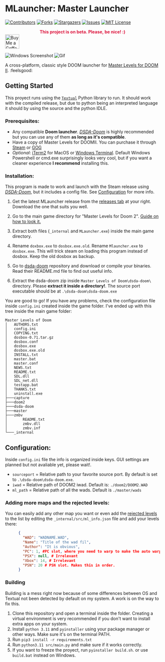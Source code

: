 # MLauncher: Master Launcher
[![Contributors][contributors-shield]][contributors-url]
[![Forks][forks-shield]][forks-url]
[![Stargazers][stars-shield]][stars-url]
[![Issues][issues-shield]][issues-url]
[![MIT License][license-shield]][license-url]

<div style="text-align:center">
<b style="color:crimson;">This project is on beta. Please, be nice! :)</b>
</div>
<a href='https://ko-fi.com/drhyperion451' target='_blank'><img height='35' style='border:0px;height:46px;' src='https://az743702.vo.msecnd.net/cdn/kofi5.png?v=0' border='0' alt='Buy Me a Coffee at ko-fi.com' /></a>

![Windows Screenshot](https://github.com/drHyperion451/mlauncher-cli/blob/master/assets/screenshot1.png?raw=true)
![Gif](https://github.com/drHyperion451/mlauncher-cli/blob/master/assets/screen.gif?raw=true)


A cross-platform, classic style DOOM launcher for [Master Levels for DOOM II](https://store.steampowered.com/app/9160/Master_Levels_for_Doom_II/).
:feelsgood:
## Getting Started
This proyect runs using the [`Textual`](https://textual.textualize.io) Python library to run. It should work with the compiled release, but due to python being an interpreted language it should by using the source and the python IDLE.
### Prerequisites:
- Any compatible **Doom launcher**. [*DSDA-Doom*](https://github.com/kraflab/dsda-doom) is highly recommended but you can use any of them **as long as it's compatible**.
- Have a copy of Master Levels for DOOMII. You can purchase it through [Steam](https://login.steampowered.com/jwt/refresh?redir=https://store.steampowered.com/app/9160/Master_Levels_for_Doom_II/) or [GOG](https://www.gog.com/game/doom_ii)
- *Optional*: [iTerm2](https://iterm2.com/) for MacOS or [Windows Terminal](https://www.microsoft.com/store/productId/9N0DX20HK701?ocid=pdpshare). Default Windows Powershell or cmd.exe surprisingly looks very cool, but if you want a cleaner experience **I recommend** installing this.

### Installation:
This program is made to work and launch with the Steam release using [*DSDA-Doom*](https://github.com/kraflab/dsda-doom), but it includes a config file. See [Configuration](#configuration) for more info.

1. Get the latest MLauncher release from the [releases tab](https://github.com/drHyperion451/mlauncher-cli/releases/latest) at your right. Download the one that suits you well.

2. Go to the main game directory for "Master Levels for Doom 2". [Guide on how to look it.](https://jstationx.com/how-to-get-into-game-files-on-steam/)

3. Extract both files (`_internal` and `MLauncher.exe`) inside the main game directory.

4. Rename `doxbox.exe` to `dosbox.exe.old`. Rename `Mlauncher.exe` to `dosbox.exe`. This will trick steam on loading this program instead of dosbox. Keep the old dosbox as backup.

5. Go to [dsda-doom](https://github.com/kraflab/dsda-doom) repository and download or compile your binaries. Read their README.md file to find out useful info.

6. Extract the dsda-doom zip inside `Master Levels of Doom\dsda-doom\` directory. Please **extract it inside a directory!**. The source port executable should be at `.\dsda-doom\dsda-doom.exe`

You are good to go! If you have any problems, check the configuration file inside `config.ini` created inside the game folder. I've ended up with this tree inside the main game folder:

```
Master Levels of Doom
│   AUTHORS.txt
│   config.ini
│   COPYING.txt
│   dosbox-0.71.tar.gz
│   dosbox.conf
│   dosbox.exe
│   dosbox.exe.old
│   INSTALL.txt
│   master.bat
│   master.conf
│   NEWS.txt
│   README.txt
│   SDL.dll
│   SDL_net.dll
│   testapp.bat
│   THANKS.txt
│   uninstall.exe
├───capture
├───doom2
├───dsda-doom
├───master
├───zmbv
│       README.txt
│       zmbv.dll
│       zmbv.inf
└───_internal
```

## Configuration:
Inside `config.ini` file the info is organized inside keys. GUI settings are planned but not avaliable yet, please wait!.
- `sourceport` = Relative path to your favorite source port. By default is set to `.\dsda-doom\dsda-doom.exe`.
- `iwad` = Relative path of DOOM2 iwad. Default is: `./doom2/DOOM2.WAD`
- `ml_path` = Relative path of all the wads. Default is `./master/wads`

### Adding more maps and the rejected levels:
You can easily add any other map you want or even add the [rejected levels](https://doomwiki.org/wiki/Master_Levels_for_Doom_II#Rejected_levels) to the list by editing the `_internal/src/ml_info.json` file and add your levels there:
```json
      {
        "WAD": "WADNAME.WAD",
        "Name": "Title of the wad fil",
        "Author": "It is obvious",
        "PC": 1, #PC slot, where you need to warp to make the auto warp work
        "PSX": null, # Irrelevant
        "Xbox": 14, # Irrelevant
        "PSN": 20 # PSN slot. Makes this in order.
      }
```


### Building
Building is a mess right now because of some differences between OS and Textual not been detected by default on my system. A work is on the way to fix this.

1. Clone this repository and open a terminal inside the folder. Creating a virtual environment is very recommended if you don't want to install extra apps on your system.
2. Install `python 3.11` and `pyinstaller` using your package manager or other ways. Make sure it's on the terminal PATH.
3. Run `pip3 install -r requirements.txt`
4. Run `python3.11 src/main.py` and make sure if it works correctly.
5. If you want to freeze the proyect, run `pyinstaller build.sh`. or use `build.bat` instead on Windows.


[contributors-shield]: https://img.shields.io/github/contributors/drHyperion451/mlauncher-cli.svg?style=for-the-badge
[contributors-url]: https://github.com/drHyperion451/mlauncher-cli/graphs/contributors
[forks-shield]: https://img.shields.io/github/forks/drHyperion451/mlauncher-cli.svg?style=for-the-badge
[forks-url]: https://github.com/drHyperion451/mlauncher-cli/network/members
[stars-shield]: https://img.shields.io/github/stars/drHyperion451/mlauncher-cli.svg?style=for-the-badge
[stars-url]: https://github.com/drHyperion451/mlauncher-cli/stargazers
[issues-shield]: https://img.shields.io/github/issues/drHyperion451/mlauncher-cli.svg?style=for-the-badge
[issues-url]: https://github.com/drHyperion451/mlauncher-cli/issues
[license-shield]: https://img.shields.io/github/license/drHyperion451/mlauncher-cli.svg?style=for-the-badge
[license-url]: https://github.com/drHyperion451/mlauncher-cli/blob/master/COPYING
